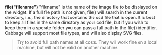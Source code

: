 <a name="file_image"></a>**file("filename")** "filename" is the name of the image file to be displayed on the widget. If a full file path is not given, file() will search  in the current directory, i.e., the directory that contains the csd file that is open. It is best to keep all files in the same directory as your csd file, but if you wish to keep them in a sperate folder you can pass a full path to the file() identifier. Cabbage will support most file types, and will also display SVG files. 

>Try to avoid full path names at all costs. They will work fine on a local machine, but will not be valid on another machine.